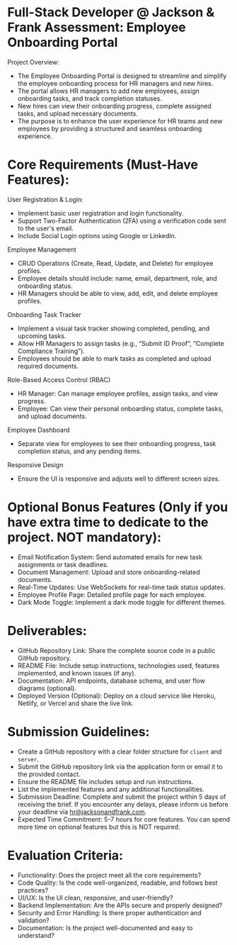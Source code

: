 # Full-Stack Developer @ Jackson & Frank Assessment: Employee Onboarding Portal
Project Overview:
- The Employee Onboarding Portal is designed to streamline and simplify the employee onboarding process for HR managers and new hires.
- The portal allows HR managers to add new employees, assign onboarding tasks, and track completion statuses.
- New hires can view their onboarding progress, complete assigned tasks, and upload necessary documents.
- The purpose is to enhance the user experience for HR teams and new employees by providing a structured and seamless onboarding experience.

# Core Requirements (Must-Have Features):
User Registration & Login:
- Implement basic user registration and login functionality.
- Support Two-Factor Authentication (2FA) using a verification code sent to the user's email.
- Include Social Login options using Google or LinkedIn.
  
Employee Management
- CRUD Operations (Create, Read, Update, and Delete) for employee profiles.
- Employee details should include: name, email, department, role, and onboarding status.
- HR Managers should be able to view, add, edit, and delete employee profiles.

Onboarding Task Tracker
- Implement a visual task tracker showing completed, pending, and upcoming tasks.
- Allow HR Managers to assign tasks (e.g., “Submit ID Proof”, “Complete Compliance Training”).
- Employees should be able to mark tasks as completed and upload required documents.

Role-Based Access Control (RBAC)
- HR Manager: Can manage employee profiles, assign tasks, and view progress.
- Employee: Can view their personal onboarding status, complete tasks, and upload documents.
  
Employee Dashboard
- Separate view for employees to see their onboarding progress, task completion status, and any pending items.
  
Responsive Design
- Ensure the UI is responsive and adjusts well to different screen sizes.

# Optional Bonus Features (Only if you have extra time to dedicate to the project. NOT mandatory):
- Email Notification System: Send automated emails for new task assignments or task deadlines.
- Document Management: Upload and store onboarding-related documents.
- Real-Time Updates: Use WebSockets for real-time task status updates.
- Employee Profile Page: Detailed profile page for each employee.
- Dark Mode Toggle: Implement a dark mode toggle for different themes.

# Deliverables:
- GitHub Repository Link: Share the complete source code in a public GitHub repository.
- README File: Include setup instructions, technologies used, features implemented, and known issues (if any).
- Documentation: API endpoints, database schema, and user flow diagrams (optional).
- Deployed Version (Optional): Deploy on a cloud service like Heroku, Netlify, or Vercel and share the live link.

# Submission Guidelines:
- Create a GitHub repository with a clear folder structure for `client` and `server`.
- Submit the GitHub repository link via the application form or email it to the provided contact.
- Ensure the README file includes setup and run instructions.
- List the implemented features and any additional functionalities.
- Submission Deadline: Complete and submit the project within 5 days of receiving the brief. If you encounter any delays, please inform us before your deadline via hr@jacksonandfrank.com.
- Expected Time Commitment: 5-7 hours for core features. You can spend more time on optional features but this is NOT required.

# Evaluation Criteria:
- Functionality: Does the project meet all the core requirements?
- Code Quality: Is the code well-organized, readable, and follows best practices?
- UI/UX: Is the UI clean, responsive, and user-friendly?
- Backend Implementation: Are the APIs secure and properly designed?
- Security and Error Handling: Is there proper authentication and validation?
- Documentation: Is the project well-documented and easy to understand?
